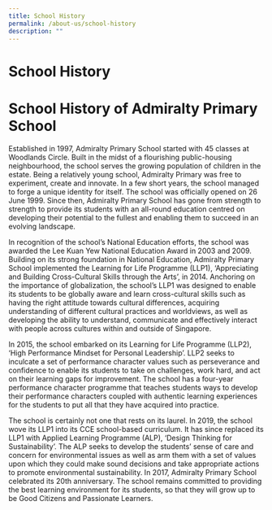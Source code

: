 ```yaml
---
title: School History
permalink: /about-us/school-history
description: ""
---
```

# School History
# School History of Admiralty Primary School
Established in 1997, Admiralty Primary School started with 45 classes at Woodlands Circle. Built in the midst of a flourishing public-housing neighbourhood, the school serves the growing population of children in the estate. Being a relatively young school, Admiralty Primary was free to experiment, create and innovate. In a few short years, the school managed to forge a unique identity for itself. The school was officially opened on 26 June 1999. Since then, Admiralty Primary School has gone from strength to strength to provide its students with an all-round education centred on developing their potential to the fullest and enabling them to succeed in an evolving landscape.

In recognition of the school’s National Education efforts, the school was awarded the Lee Kuan Yew National Education Award in 2003 and 2009. Building on its strong foundation in National Education, Admiralty Primary School implemented the Learning for Life Programme (LLP1), ‘Appreciating and Building Cross-Cultural Skills through the Arts’, in 2014. Anchoring on the importance of globalization, the school’s LLP1 was designed to enable its students to be globally aware and learn cross-cultural skills such as having the right attitude towards cultural differences, acquiring understanding of different cultural practices and worldviews, as well as developing the ability to understand, communicate and effectively interact with people across cultures within and outside of Singapore.

In 2015, the school embarked on its Learning for Life Programme (LLP2), ‘High Performance Mindset for Personal Leadership’. LLP2 seeks to inculcate a set of performance character values such as perseverance and confidence to enable its students to take on challenges, work hard, and act on their learning gaps for improvement. The school has a four-year performance character programme that teaches students ways to develop their performance characters coupled with authentic learning experiences for the students to put all that they have acquired into practice.

The school is certainly not one that rests on its laurel. In 2019, the school wove its LLP1 into its CCE school-based curriculum. It has since replaced its LLP1 with Applied Learning Programme (ALP), ‘Design Thinking for Sustainability’. The ALP seeks to develop the students’ sense of care and concern for environmental issues as well as arm them with a set of values upon which they could make sound decisions and take appropriate actions to promote environmental sustainability.
In 2017, Admiralty Primary School celebrated its 20th anniversary. The school remains committed to providing the best learning environment for its students, so that they will grow up to be Good Citizens and Passionate Learners.